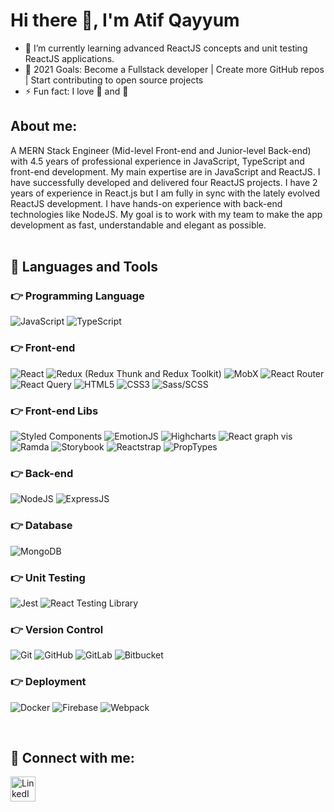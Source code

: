 # Hi there 👋, I'm Atif Qayyum

- 🌱 I’m currently learning advanced ReactJS concepts and unit testing ReactJS applications.
- 🥅 2021 Goals: Become a Fullstack developer | Create more GitHub repos | Start contributing to open source projects
- ⚡ Fun fact: I love 🏀 and 🏓

## About me:

A MERN Stack Engineer (Mid-level Front-end and Junior-level Back-end) with 4.5 years of professional experience in JavaScript, TypeScript and front-end development. My main expertise are in JavaScript and ReactJS. I have successfully developed and delivered four ReactJS projects. I have 2 years of experience in React.js but I am fully in sync with the lately evolved ReactJS development. I have hands-on experience with back-end technologies like NodeJS. My goal is to work with my team to make the app development as fast, understandable and elegant as possible.
<br />
<br />

## 🚀 Languages and Tools


### 👉 Programming Language
<p>
<img alt="JavaScript" src="https://img.shields.io/badge/javascript-%23323330.svg?style=for-the-badge&logo=javascript&logoColor=%23F7DF1E"/>
<img alt="TypeScript" src="https://img.shields.io/badge/typescript-%23007ACC.svg?style=for-the-badge&logo=typescript&logoColor=white"/>
</p>


### 👉 Front-end
<p>
<img alt="React" src="https://img.shields.io/badge/react-%2320232a.svg?style=for-the-badge&logo=react&logoColor=%2361DAFB"/>
<img alt="Redux (Redux Thunk and Redux Toolkit)" src="https://img.shields.io/badge/redux-%23593d88.svg?style=for-the-badge&logo=redux&logoColor=white"/>
<img alt="MobX" src="https://img.shields.io/badge/mobx-%2335495e.svg?style=for-the-badge&logo=mobx&logoColor=%2361DAFB%22" />
<img alt="React Router" src="https://img.shields.io/badge/react_router-gray.svg?style=for-the-badge&logo=react-router&logoColor=%2361DAFB%22" />
<img alt="React Query" src="https://img.shields.io/badge/react_query-%2320232a.svg?style=for-the-badge"/>
<img alt="HTML5" src="https://img.shields.io/badge/html5-%23E34F26.svg?style=for-the-badge&logo=html5&logoColor=white"/>
<img alt="CSS3" src="https://img.shields.io/badge/css3-%231572B6.svg?style=for-the-badge&logo=css3&logoColor=white"/>
<img alt="Sass/SCSS" src="https://img.shields.io/badge/SASS-hotpink.svg?style=for-the-badge&logo=SASS&logoColor=white"/>
</p>


### 👉 Front-end Libs
<p>
<img alt="Styled Components" src="https://img.shields.io/badge/styled_components-gray.svg?style=for-the-badge&logo=styled-components&logoColor=%2361DAFB%22"/>
<img alt="EmotionJS" src="https://img.shields.io/badge/EmotionJS-hotpink.svg?style=for-the-badge"/>
<img alt="Highcharts" src="https://img.shields.io/badge/highcharts-%23404d59.svg?style=for-the-badge"/>
<img alt="React graph vis" src="https://img.shields.io/badge/react_graph_vis-%231572B6.svg?style=for-the-badge"/>
<img alt="Ramda" src="https://img.shields.io/badge/ramda-purple.svg?style=for-the-badge"/>
<img alt="Storybook" src="https://img.shields.io/badge/storybook-hotpink.svg?style=for-the-badge&logo=storybook&logoColor=white"/>
<img alt="Reactstrap" src="https://img.shields.io/badge/reactstrap-%23563D7C.svg?style=for-the-badge&logo=bootstrap&logoColor=white"/>
<img alt="PropTypes" src="https://img.shields.io/badge/proptypes-%2335495e.svg?style=for-the-badge" />

</p>

### 👉 Back-end

<p>
<img alt="NodeJS" src="https://img.shields.io/badge/node.js-%2343853D.svg?style=for-the-badge&logo=node.js&logoColor=white"/>
<img alt="ExpressJS" src="https://img.shields.io/badge/express.js-%23404d59.svg?style=for-the-badge&logo=express&logoColor=%2361DAFB"/>
</p>

### 👉 Database
<p>
<img alt="MongoDB" src ="https://img.shields.io/badge/MongoDB-%234ea94b.svg?style=for-the-badge&logo=mongodb&logoColor=white"/>
</p>


### 👉 Unit Testing
<p>
<img alt="Jest" src="https://img.shields.io/badge/jest-%23C21325?style=for-the-badge&logo=jest&logoColor=white"/>
<img alt="React Testing Library" src="https://img.shields.io/badge/react_testing_library-%23E33332?style=for-the-badge&logo=testing-library&logoColor=white"/>
</p>


### 👉 Version Control
<p>
<img alt="Git" src="https://img.shields.io/badge/git-%23F05033.svg?style=for-the-badge&logo=git&logoColor=white"/>
<img alt="GitHub" src="https://img.shields.io/badge/github-%23121011.svg?style=for-the-badge&logo=github&logoColor=white"/>
<img alt="GitLab" src="https://img.shields.io/badge/gitlab-%23181717.svg?style=for-the-badge&logo=gitlab&logoColor=white"/>
<img alt="Bitbucket" src="https://img.shields.io/badge/bitbucket-%230047B3.svg?style=for-the-badge&logo=bitbucket&logoColor=white"/>
</p>


### 👉 Deployment
<p>
<img alt="Docker" src="https://img.shields.io/badge/docker-%230db7ed.svg?style=for-the-badge&logo=docker&logoColor=white"/>
<img alt="Firebase" src="https://img.shields.io/badge/firebase-%23039BE5.svg?style=for-the-badge&logo=firebase"/>
<img alt="Webpack" src="https://img.shields.io/badge/webpack-%238DD6F9.svg?style=for-the-badge&logo=webpack&logoColor=black" />

</p>
<br />

## 🤝 Connect with me:

[<img align="left" alt="LinkedIn" width="40px" src="https://upload.wikimedia.org/wikipedia/commons/thumb/c/ca/LinkedIn_logo_initials.png/600px-LinkedIn_logo_initials.png" />][linkedin]

[linkedin]: https://www.linkedin.com/in/aqarain
